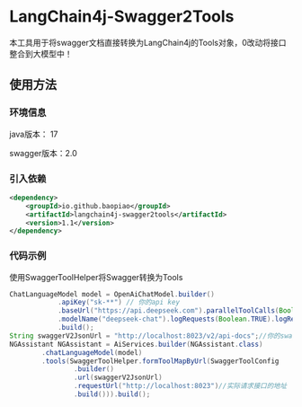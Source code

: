 # LangChain4j-Swagger2Tools

本工具用于将swagger文档直接转换为LangChain4j的Tools对象，0改动将接口整合到大模型中！

## 使用方法
### 环境信息
java版本： 17

swagger版本：2.0

### 引入依赖
```xml
<dependency>
    <groupId>io.github.baopiao</groupId>
    <artifactId>langchain4j-swagger2tools</artifactId>
    <version>1.1</version>
</dependency>
```
### 代码示例
使用SwaggerToolHelper将Swagger转换为Tools
```java
ChatLanguageModel model = OpenAiChatModel.builder()
            .apiKey("sk-**") // 你的api key
            .baseUrl("https://api.deepseek.com").parallelToolCalls(Boolean.FALSE)
            .modelName("deepseek-chat").logRequests(Boolean.TRUE).logResponses(Boolean.TRUE)
            .build();
String swaggerV2JsonUrl = "http://localhost:8023/v2/api-docs";//你的swagger文档地址
NGAssistant NGAssistant = AiServices.builder(NGAssistant.class)
        .chatLanguageModel(model)
        .tools(SwaggerToolHelper.formToolMapByUrl(SwaggerToolConfig
                .builder()
                .url(swaggerV2JsonUrl)
                .requestUrl("http://localhost:8023")//实际请求接口的地址
                .build())).build();
```

